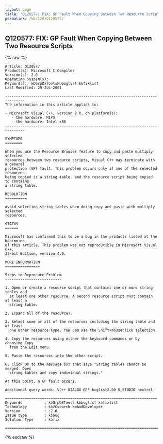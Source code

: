 ```yaml
---
layout: page
title: "Q120577: FIX: GP Fault When Copying Between Two Resource Scripts"
permalink: /kb/120/Q120577/
---
```


## Q120577: FIX: GP Fault When Copying Between Two Resource Scripts

{% raw %}

	Article: Q120577
	Product(s): Microsoft C Compiler
	Version(s): 2.0
	Operating System(s): 
	Keyword(s): kbGrpDSToolskbbuglist kbfixlist
	Last Modified: 29-JUL-2001
	
	-------------------------------------------------------------------------------
	The information in this article applies to:
	
	- Microsoft Visual C++, version 2.0, on platform(s):
	   - the hardware: MIPS 
	   - the hardware: Intel x86 
	-------------------------------------------------------------------------------
	
	SYMPTOMS
	========
	
	When you use the Resource Browser feature to copy and paste multiply selected
	resources between two resource scripts, Visual C++ may terminate with a general
	protection (GP) fault. This problem occurs only if one of the selected resources
	being copied is a string table, and the resource script being copied to contains
	a string table.
	
	RESOLUTION
	==========
	
	Avoid selecting string tables when doing copy and paste with multiply selected
	resources.
	
	STATUS
	======
	
	Microsoft has confirmed this to be a bug in the products listed at the beginning
	of this article. This problem was not reproducible in Microsoft Visual C++,
	32-bit Edition, version 4.0.
	
	MORE INFORMATION
	================
	
	Steps to Reproduce Problem
	--------------------------
	
	1. Open or create a resource script that contains one or more string tables and
	  at least one other resource. A second resource script must contain at least a
	  string table.
	
	2. Expand all of the resources.
	
	3. Select some or all of the resources including the string table and at least
	  one other resource type. You can use the Shift+mouseclick selection.
	
	4. Copy the resources using either the keyboard commands or by choosing Copy
	  from the Edit menu.
	
	5. Paste the resources into the other script.
	
	6. Click OK to the message box that says "String tables cannot be merged. Open
	  string tables and copy individual strings."
	
	At this point, a GP fault occurs.
	
	Additional query words: VC++ DIALOG GPF buglist2.00 S_STUDIO nextrel
	
	======================================================================
	Keywords          : kbGrpDSTools kbbuglist kbfixlist
	Technology        : kbVCsearch kbAudDeveloper
	Version           : :2.0
	Issue type        : kbbug
	Solution Type     : kbfix
	
	=============================================================================
	

{% endraw %}
